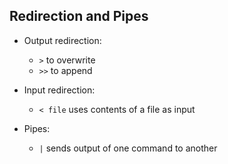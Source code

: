 ## Redirection and Pipes

* Output redirection:

  * `>` to overwrite
  * `>>` to append
* Input redirection:

  * `< file` uses contents of a file as input
* Pipes:

  * `|` sends output of one command to another

